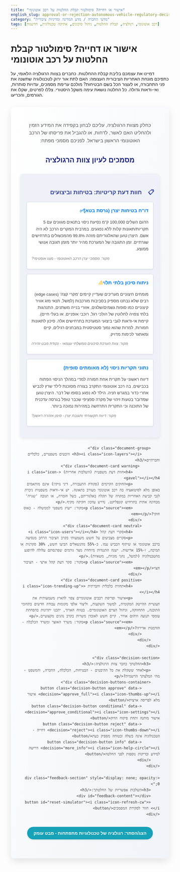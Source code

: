 ```yaml
---
title: "אישור או דחייה? סימולטור קבלת החלטות על רכב אוטונומי"
english_slug: approval-or-rejection-autonomous-vehicle-regulatory-decision-simulator
category: "מדעי החברה / מדע המדינה ומדיניות ציבורית"
tags: [רכב אוטונומי, רגולציה, קבלת החלטות, ניהול סיכונים, אתיקה טכנולוגית, חדשנות]
---
```

# אישור או דחייה? סימולטור קבלת החלטות על רכב אוטונומי

דמיינו את עצמכם בליבת קבלת ההחלטות. כחברים בצוות הרגולציה הלאומי, על כתפיכם מונחת האחריות הציבורית העצומה: האם לתת אור ירוק לטכנולוגיה שתשנה את פני התחבורה, או לעצור הכל בשם הבטיחות? מולכם ערימת מסמכים, עדויות סותרות, ואי-ודאות גדולה. כל החלטה נושאת עימה משקל היסטורי. צללו לפרטים, שקלו את הגורמים, והכריעו.

<div class="simulator-container">
    <div class="intro-text">
        <p>כחלק מצוות הרגולציה, עליכם לבחון בקפידה את המידע הזמין ולהחליט האם לאשר, לדחות, או להגביל את פריסתו של הרכב האוטונומי הראשון בישראל. לפניכם מסמכי מפתח:</p>
    </div>
    <div class="documents-section">
        <h2>מסמכים לעיון צוות הרגולציה</h2>
        <div class="document-group">
            <h3><i class="icon-clipboard"></i> חוות דעת קריטיות: בטיחות וביצועים</h3>
            <div class="document-card">
                <h4>דו"ח בטיחות יצרן (גרסת בטא) <i class="icon-check-circle"></i></h4>
                <p>הדגם השלים 100,000 ק"מ נסיעת ניסוי בתנאים מגוונים עם 5 תקריות/תאונות קלות ללא נפגעים. במרבית המקרים הרכב לא היה אשם. היצרן טוען שהאלגוריתם מזהה 99.8% מהמכשולים בתרחישים שגרתיים. זמן התגובה של המערכת מהיר יותר מזמן תגובה אנושי ממוצע.</p>
                <p class="source"><em>מקור: מסמכי יצרן הרכב האוטונומי - מצג אופטימי?</em></p>
            </div>
            <div class="document-card warning">
                <h4>ניתוח סיכון בלתי תלוי <i class="icon-alert-triangle"></i></h4>
                <p>מומחים חיצוניים מעריכים שעדיין קיימים 'מקרי קצה' (edge cases) רבים שלא נבחנו מספיק בסביבות מורכבות (למשל, תנאי מזג אוויר קיצוניים כמו סופות גשמים/שלגים, אזורי בנייה משתנים, התנהגות בלתי צפויה לחלוטין של הולכי רגל, רוכבי אופניים, או בעלי חיים). קיימת אי-ודאות לגבי ביצועי המערכת בתרחישים אלה. סיכון לתאונות חמורות, למרות שהוא נמוך סטטיסטית במבחנים רגילים, קיים ומאתגר לכימות מדויק.</p>
                <p class="source"><em>מקור: צוות הערכת סיכונים ממשלתי עצמאי - נקודת מבט זהירה</em></p>
            </div>
            <div class="document-card danger">
                <h4>נתוני תקריות ניסוי (לא מאומתים סופית) <i class="icon-alert-octagon"></i></h4>
                <p>דיווח ראשוני על תקרית אחת חמורה למדי במהלך הניסוי הפתוח בכבישים, בה רכב אוטונומי התקרב בצורה מסוכנת לילד שרץ לכביש אחרי כדור במגרש חניה. הילד לא נפגע בסופו של דבר. היצרן טוען שמדובר בטעות זיהוי של מקרה ספציפי שכבר טופל בגרסה עדכנית של התוכנה וכי התקרית התרחשה במהירות נמוכה ביותר.</p>
                <p class="source"><em>מקור: דיווח תקשורתי ותגובת יצרן - סימן אזהרה ראשון?</em></p>
            </div>
        </div>

        <div class="document-group">
            <h3><i class="icon-layers"></i> היבטים משפטיים, כלכליים וחברתיים</h3>
             <div class="document-card warning">
                <h4>חוות דעת משפטית (השלכות אחריות) <i class="icon-gavel"></i></h4>
                <p>החוקים הקיימים (פקודת התעבורה, דיני נזיקין) אינם מותאמים באופן מלא לסיטואציה בה רכב אוטונומי מעורב בתאונה. יש אי-ודאות משפטית ניכרת לגבי קביעת האחריות במקרה של תקלה באלגוריתם, כשל חומרה, או תגובה 'שגויה' מבחינה אתית בתרחיש קונפליקט. נדרש עדכון חקיקה מקיף.</p>
                <p class="source"><em>מקור: ייעוץ משפטי לממשלה - כאוס חוקי?</em></p>
            </div>
            <div class="document-card neutral">
                <h4>סקרי דעת קהל <i class="icon-users"></i></h4>
                <p>סקרים מצביעים על חשש משמעותי בקרב הציבור הרחב מנסיעה ברכב אוטונומי או שיתוף הכביש עמו. כ-55% מהנשאלים הביעו חשש, 30% סקרנות או תמיכה, ו-15% אדישות. ישנה התנגדות מיוחדת מצד גורמים שפרנסתם עלולה להיפגע מהטכנולוגיה (למשל, נהגי מוניות, משאיות).</p>
                <p class="source"><em>מקור: סקר דעת קהל ארצי - הציבור חצוי</em></p>
            </div>
            <div class="document-card positive">
                <h4>תחזית כלכלית וחברתית <i class="icon-trending-up"></i></h4>
                <p>אישור ופריסת רכבים אוטונומיים צפוי להאיץ משמעותית את תעשיית ההייטק המקומית, למשוך השקעות, וליצור אלפי מקומות עבודה חדשים בתחומי התוכנה, התחזוקה, וניהול הציים האוטונומיים. בטווח הארוך, יתכנו יתרונות בהפחתת עומסי תנועה וזיהום אוויר. קיים חשש לאובדן משרות בקרב נהגים מקצועיים.</p>
                <p class="source"><em>מקור: משרד האוצר ומשרד הכלכלה - הזדמנות אדירה?</em></p>
            </div>
        </div>
    </div>

    <div class="decision-section">
        <h3>החלטתך כחבר צוות הרגולציה:</h3>
        <p>לאחר ששקלת את כל ההיבטים - הבטיחות, הכלכלה, החברה, והמשפט - מהי המלצתך הרשמית?</p>
        <div class="decision-buttons-container">
            <button class="decision-button approve" data-decision="approve_full"><i class="icon-thumbs-up"></i> אישור מלא לפריסה ארצית</button>
            <button class="decision-button conditional" data-decision="approve_conditional"><i class="icon-settings"></i> אישור מותנה ותחת פיקוח הדוק</button>
            <button class="decision-button reject" data-decision="reject"><i class="icon-thumbs-down"></i> דחייה - הטכנולוגיה אינה בשלה ובטוחה מספיק כעת</button>
            <button class="decision-button info" data-decision="more_info"><i class="icon-help-circle"></i> דרישה למידע ובדיקות נוספות לפני החלטה</button>
        </div>
    </div>

    <div class="feedback-section" style="display: none; opacity: 0;">
        <h3>השלכות אפשריות של החלטתך:</h3>
        <div id="feedback-content"></div>
        <button id="reset-simulator"><i class="icon-refresh-cw"></i> חזור לסקירת המסמכים</button>
    </div>
</div>

<style>
    /* Basic Reset and Base Styles */
    .simulator-container * {
        box-sizing: border-box;
    }

    .simulator-container {
        direction: rtl;
        font-family: 'Arial', sans-serif; /* Or a more modern clean font */
        max-width: 900px;
        margin: 30px auto; /* More space */
        padding: 30px; /* More padding */
        border: none; /* Remove basic border */
        border-radius: 12px; /* More rounded corners */
        background: linear-gradient(to bottom right, #ffffff, #f0f4f8); /* Subtle gradient */
        box-shadow: 0 10px 25px rgba(0, 0, 0, 0.1); /* Softer, larger shadow */
        color: #333;
        line-height: 1.6;
    }

    .simulator-container h1 {
        text-align: center;
        color: #1a237e; /* Deep blue */
        margin-bottom: 20px;
        font-size: 2em;
        font-weight: 700;
    }

    .simulator-container h2, .simulator-container h3 {
        color: #3949ab; /* Slightly lighter blue */
        border-bottom: none; /* Remove basic border */
        padding-bottom: 0;
        margin-bottom: 15px;
        position: relative; /* For potential pseudo-elements */
        font-weight: 600;
    }

    .simulator-container h2 {
         font-size: 1.6em;
         text-align: center;
         margin-bottom: 25px;
         color: #1a237e;
    }

     .simulator-container h3 {
        font-size: 1.3em;
        color: #303f9f; /* Even lighter blue */
     }

    .intro-text p {
        text-align: center;
        font-size: 1.1em;
        color: #555;
        margin-bottom: 30px;
    }


    .documents-section {
        margin-bottom: 30px;
        transition: opacity 0.5s ease-in-out; /* Fade animation */
    }

    .document-group {
        background-color: #eef1f7; /* Light blueish background */
        border: none; /* Remove border */
        border-radius: 8px;
        padding: 20px; /* More padding */
        margin-bottom: 25px; /* More margin */
        box-shadow: 0 4px 10px rgba(0, 0, 0, 0.08); /* Subtle shadow */
    }

    .document-group h3 i {
        margin-left: 8px;
        color: #3949ab;
    }


    .document-card {
        background-color: #ffffff; /* White background for cards */
        border: 1px solid #d0d9e6; /* Subtle border */
        border-radius: 6px;
        padding: 15px; /* More padding */
        margin-bottom: 15px;
        transition: transform 0.2s ease-in-out, box-shadow 0.2s ease-in-out; /* Hover effect */
         box-shadow: 0 2px 5px rgba(0, 0, 0, 0.05);
    }

    .document-card:hover {
        transform: translateY(-3px); /* Lift effect on hover */
        box-shadow: 0 6px 12px rgba(0, 0, 0, 0.1);
    }

     .document-card h4 {
        margin-top: 0;
        margin-bottom: 8px; /* More space */
        color: #007bff; /* Standard blue */
        font-size: 1.1em; /* Slightly larger font */
        font-weight: 600;
        display: flex;
        align-items: center;
    }

    .document-card h4 i {
        margin-left: 6px;
        color: #007bff;
    }

    .document-card p {
        margin-bottom: 8px; /* More space */
        line-height: 1.6; /* Better readability */
        font-size: 0.95em;
        color: #444;
    }

    .document-card .source {
        text-align: left; /* RTL direction */
        font-size: 0.85em;
        color: #777;
        font-style: italic;
        margin-top: 10px;
    }

    /* Color coding for document cards */
    .document-card.positive h4 i { color: #28a745; } /* Green */
    .document-card.warning h4 i { color: #ffc107; } /* Yellow */
    .document-card.danger h4 i { color: #dc3545; } /* Red */
    .document-card.neutral h4 i { color: #6c757d; } /* Gray */


    .decision-section {
        text-align: center;
        margin-top: 40px; /* More space */
        padding-top: 20px;
        border-top: 1px dashed #ccc; /* Separator */
         transition: opacity 0.5s ease-in-out; /* Fade animation */
    }

    .decision-section p {
        font-size: 1.1em;
        margin-bottom: 20px;
        color: #555;
    }

    .decision-buttons-container {
        display: flex;
        flex-wrap: wrap; /* Allow wrapping on small screens */
        justify-content: center;
        gap: 10px; /* Space between buttons */
    }

    .decision-button {
        background-color: #007bff;
        color: white;
        border: none;
        padding: 12px 20px; /* Larger buttons */
        margin: 0; /* Gap handled by container */
        border-radius: 25px; /* Pill shape */
        cursor: pointer;
        font-size: 1em;
        transition: background-color 0.3s ease, transform 0.1s ease, box-shadow 0.3s ease; /* Smooth transitions */
        font-weight: 600;
        display: inline-flex; /* Align icon and text */
        align-items: center;
         box-shadow: 0 2px 5px rgba(0, 0, 0, 0.1);
    }

    .decision-button:hover {
        background-color: #0056b3;
        box-shadow: 0 4px 8px rgba(0, 0, 0, 0.2);
    }
     .decision-button:active {
         transform: scale(0.98); /* Press effect */
     }

    .decision-button i {
        margin-left: 8px; /* Space for icon */
    }

    /* Specific button colors */
    .decision-button.approve { background-color: #28a745; } /* Green */
    .decision-button.approve:hover { background-color: #218838; }
    .decision-button.conditional { background-color: #ffc107; color: #333; } /* Yellow */
    .decision-button.conditional:hover { background-color: #e0a800; }
    .decision-button.reject { background-color: #dc3545; } /* Red */
    .decision-button.reject:hover { background-color: #c82333; }
    .decision-button.info { background-color: #17a2b8; } /* Cyan */
    .decision-button.info:hover { background-color: #138496; }


    .feedback-section {
        margin-top: 40px; /* More space */
        padding: 25px; /* More padding */
        border: 1px solid #d4edda;
        background-color: #e2f0e8; /* Lighter green */
        color: #155724;
        border-radius: 8px;
        box-shadow: 0 4px 10px rgba(0, 0, 0, 0.08);
         transition: opacity 0.5s ease-in-out; /* Fade animation */
    }

    .feedback-section h3 {
         color: #155724; /* Darker green */
         border-bottom-color: #c3e6cb;
         font-size: 1.4em;
         text-align: center;
         margin-bottom: 20px;
    }

    #feedback-content {
        margin-bottom: 20px;
    }

    #feedback-content p {
        line-height: 1.7;
        margin-bottom: 15px;
        font-size: 1.05em;
    }

    #feedback-content p strong {
        color: #0e381a; /* Even darker green for emphasis */
    }


     #reset-simulator {
        margin-top: 15px;
        background-color: #6c757d;
        color: white;
        border: none;
        padding: 10px 18px;
        border-radius: 20px;
        cursor: pointer;
        font-size: 0.95em;
         transition: background-color 0.3s ease, transform 0.1s ease;
         font-weight: 500;
         display: block; /* Center the button */
         margin-left: auto;
         margin-right: auto;
     }

     #reset-simulator:hover {
        background-color: #5a6268;
     }
      #reset-simulator:active {
         transform: scale(0.98);
     }

     #reset-simulator i {
         margin-left: 6px;
     }

     /* Explanation Button Styling */
     .explanation-button {
         display: block;
         width: fit-content;
         margin: 30px auto; /* More vertical space */
         background-color: #17a2b8;
         color: white;
         border: none;
         padding: 12px 20px;
         border-radius: 25px; /* Pill shape */
         cursor: pointer;
         font-size: 1em;
         transition: background-color 0.3s ease, transform 0.1s ease;
         font-weight: 600;
          box-shadow: 0 2px 5px rgba(0, 0, 0, 0.1);
     }
    .explanation-button:hover {
        background-color: #138496;
         box-shadow: 0 4px 8px rgba(0, 0, 0, 0.2);
    }
     .explanation-button:active {
         transform: scale(0.98);
     }


    #explanation-content {
        display: none; /* Initially hidden */
        margin-top: 25px;
        padding: 25px;
        border: none;
        border-radius: 8px;
        background-color: #e8f5e9; /* Light green for explanation - calm, clear */
        box-shadow: 0 4px 10px rgba(0, 0, 0, 0.08);
         transition: opacity 0.5s ease-in-out; /* Fade animation */
    }
    #explanation-content h2 {
        color: #388e3c; /* Darker green */
        text-align: center;
        margin-bottom: 20px;
        font-size: 1.8em;
    }
    #explanation-content h3 {
        color: #66bb6a; /* Medium green */
        border-bottom: none;
        margin-top: 20px;
        padding-bottom: 0;
         font-size: 1.3em;
    }
    #explanation-content p {
        line-height: 1.7;
        margin-bottom: 15px;
        color: #333;
        font-size: 1em;
    }

    /* Icons - rudimentary implementation using character or simple shapes */
    /* This would ideally be done with an icon font or SVG library in a real app */
    .icon-clipboard:before { content: '📋'; margin-left: 5px; }
    .icon-check-circle:before { content: '✅'; margin-left: 5px; }
    .icon-alert-triangle:before { content: '⚠️'; margin-left: 5px; }
    .icon-alert-octagon:before { content: '🛑'; margin-left: 5px; }
    .icon-layers:before { content: '📊'; margin-left: 5px; }
    .icon-gavel:before { content: '⚖️'; margin-left: 5px; }
    .icon-users:before { content: '👥'; margin-left: 5px; }
    .icon-trending-up:before { content: '📈'; margin-left: 5px; }
     .icon-thumbs-up:before { content: '👍'; margin-left: 8px; }
    .icon-settings:before { content: '⚙️'; margin-left: 8px; }
    .icon-thumbs-down:before { content: '👎'; margin-left: 8px; }
    .icon-help-circle:before { content: '❓'; margin-left: 8px; }
    .icon-refresh-cw:before { content: '🔄'; margin-left: 6px; }

     /* Add simple keyframe for fading in */
     @keyframes fadeIn {
         from { opacity: 0; }
         to { opacity: 1; }
     }

     .fade-in {
         animation: fadeIn 0.7s ease-out forwards;
     }

     /* Responsive adjustments */
    @media (max-width: 768px) {
        .simulator-container {
            padding: 20px;
            margin: 20px auto;
        }
        .decision-buttons-container {
            flex-direction: column;
            align-items: stretch;
        }
        .decision-button {
            width: 100%;
            margin-bottom: 10px;
        }
         .explanation-button {
             width: 90%;
         }
    }

</style>

<button class="explanation-button" id="toggle-explanation">הצג/הסתר: רגולציה של טכנולוגיות מתפתחות - מבט עומק</button>

<div id="explanation-content" style="opacity: 0;">
    <h2><i class="icon-layers"></i> רגולציה בעולם של טכנולוגיה מתפתחת: מבט עומק</h2>
    <p>רגולציה אינה רק סט של כללים, אלא כלי דינמי לעיצוב עתיד חברתי וכלכלי. תפקידה הקלאסי הוא להגן על הציבור מפני כשלים בשוק וסיכונים נסתרים, אך בעידן של חדשנות מואצת, היא נדרשת גם לאפשר צמיחה טכנולוגית תוך ניהול סיכונים מורכבים ומתפתחים.</p>

    <h3><i class="icon-alert-triangle"></i> האתגרים הייחודיים ברגולציה של כלי רכב אוטונומיים</h3>
    <p>כלי רכב אוטונומיים מייצגים קפיצת מדרגה טכנולוגית שמטשטשת גבולות קיימים. הם מבוססים על בינה מלאכותית שפעולתה ב"עולם האמיתי" הפכפכה לעיתים, במיוחד במצבים נדירים או קיצוניים ('מקרי קצה'). האתגרים אינם רק הנדסיים (בטיחות פיזית) אלא עמוקים יותר: כיצד מכריעים בשבריר שנייה במצב של "דילמת עגלת המשא" אתית? מי נושא באחריות המשפטית כשאלגוריתם טועה? כיצד מגנים על המערכות מפני מתקפות סייבר? שאלות אלה דורשות מסגרות משפטיות, אתיות ורגולטוריות חדשות לחלוטין.</p>

    <h3><i class="icon-gavel"></i> מודלים ושיקולים בקבלת החלטות רגולטוריות</h3>
    <p>רגולטורים עומדים בפני צומת דרכים הכרחי. האם לאמץ <strong>גישה זהירה ומבוססת סיכון</strong>, הדורשת הוכחת בטיחות כמעט מוחלטת לפני פריסה רחבה (מה שעלול לעכב חדשנות)? האם לבחור ב<strong>גישה גמישה ואדפטיבית</strong>, המאפשרת פריסה הדרגתית ומבוקרת תוך כדי למידה ועדכון כללים (גישת ה-"Sandbox" הרגולטורי)? או שמא להסתמך על <strong>כללי אצבע ותקנים בינלאומיים</strong> תוך התאמה מקומית? לרוב, ההחלטה היא שילוב מורכב של הערכות סיכון, ניתוחי עלות-תועלת (השוואת יתרונות כלכליים וחברתיים אל מול עלויות בטיחותיות ומשפטיות), ושיקולים ציבוריים ופוליטיים.</p>

    <h3><i class="icon-users"></i> גורמים המשפיעים על ההחלטה ואי-ודאות מובנית</h3>
    <p>ההחלטה הרגולטורית אינה מתקבלת בוואקום. היא מושפעת מכוחם של בעלי עניין שונים: תעשיית ההייטק הלוחצת לאישור מהיר, איגודי נהגים החוששים למשרותיהם, ארגוני בטיחות הדורשים הוכחות מוצקות, ודעת קהל ההססנית. כל אלה פועלים בסביבה של <strong>אי-ודאות מובנית</strong> – אין דרך לחזות בוודאות כיצד תתנהג טכנולוגיה חדשה במגוון אינסופי של תרחישים. על הרגולטור להכריע תחת מידע חלקי ולעיתים סותר, תוך איזון עדין בין עידוד חדשנות לאחריות ציבורית.</p>

    <h3><i class="icon-refresh-cw"></i> מבט לעתיד: רגולציה דינמית בעידן הדיגיטלי</h3>
    <p>מודלים רגולטוריים מסורתיים, שהתאימו לעולם יציב יותר, מתקשים להתמודד עם הקצב המסחרר של השינוי הטכנולוגי. נדרשות גישות חדשות: רגולציה מבוססת נתונים, מסגרות ניסוי מבוקרות (Sandboxes), ושיתוף פעולה הדוק יותר בין רגולטורים, מפתחים והציבור. רק באמצעות גישה דינמית, אדפטיבית ושקופה ניתן יהיה לרתום את הפוטנציאל העצום של טכנולוגיות כמו רכב אוטונומי לטובת החברה, תוך מזעור הסיכונים הכרוכים בכך.</p>
</div>


<script>
    document.addEventListener('DOMContentLoaded', () => {
        const decisionButtons = document.querySelectorAll('.decision-button');
        const feedbackSection = document.querySelector('.feedback-section');
        const feedbackContent = document.getElementById('feedback-content');
        const documentsSection = document.querySelector('.simulator-container .documents-section');
        const decisionSection = document.querySelector('.simulator-container .decision-section');
        const resetButton = document.getElementById('reset-simulator');
        const toggleExplanationButton = document.getElementById('toggle-explanation');
        const explanationContent = document.getElementById('explanation-content');
        const introText = document.querySelector('.simulator-container .intro-text');


        const feedbackMessages = {
            approve_full: `
                <p><strong>המלצתך: אישור מלא לפריסה ארצית.</strong></p>
                <p><strong>ניתוח ההשלכות המיידיות:</strong> החלטה אמיצה זו משגרת את ישראל לחזית החדשנות הטכנולוגית העולמית! תעשיית ההייטק המקומית תקבל דחיפה אדירה, השקעות יזרמו פנימה, ואלפי משרות חדשות ייווצרו בתחומי התוכנה, התחזוקה והתפעול. ייתכנו שיפורים מיידיים בזמני נסיעה ובצפיפות בכבישים באזורים מסוימים. עליתם על גל החדשנות במלוא העוצמה!</p>
                <p><strong>הצד הפחות זוהר:</strong> הציבור נחשף לסיכונים משמעותיים ולא נבדקים במלואם, במיוחד ב"מקרי קצה" נדירים אך קטלניים. בהיעדר חקיקה ברורה, כל תאונה עלולה לגרור מאבקים משפטיים ארוכים ושאלות קשות על אחריות. התנגדות ציבורית ומקצועית (נהגים) עלולה להתעצם ולהוביל למחאות או לשיבושים. נדרש טיפול דחוף בהיבטים האתיים והמשפטיים.</p>
            `,
            approve_conditional: `
                <p><strong>המלצתך: אישור מותנה ותחת פיקוח הדוק.</strong></p>
                <p><strong>ניתוח ההשלכות המיידיות:</strong> בחרת בדרך של זהירות דינמית. הטכנולוגיה תחל לפעול באזורים מוגדרים או בתנאים מבוקרים (כמו נסיעה בשעות שפל או בנתיבים ייעודיים). זה יאפשר איסוף נתונים אמיתיים, זיהוי כשלים בתנאי אמת, ולמידה מתמשכת של המערכת והציבור. נדרש מנגנון פיקוח הדוק ותהליך מהיר לעדכון רגולציה וחקיקה בהתאם לממצאים. זהו מודל "ארגז חול רגולטורי" המאפשר חדשנות מבוקרת.</p>
                <p><strong>הצד הפחות זוהר:</strong> קצב הפריסה איטי יותר, מה שעלול לפגוע ביתרון התחרותי של התעשייה המקומית לעומת מדינות אחרות המאשרות פריסה מלאה. המורכבות הלוגיסטית והרגולטורית של ניהול פריסה מוגבלת עלולה להיות גבוהה. ייתכנו עדיין תאונות או תקריות שידרשו תגובה מהירה והתאמות רגולטוריות תכופות. האתגר המשפטי והציבורי עדיין קיים, אך מנוהל בצורה מבוקרת יותר.</p>
            `,
            reject: `
                <p><strong>המלצתך: דחייה - הטכנולוגיה אינה בשלה ובטוחה מספיק כעת.</strong></p>
                <p><strong>ניתוח ההשלכות המיידיות:</strong> שמת את בטיחות הציבור בראש סדר העדיפויות, תוך הכרה בפערי הידע והסיכונים הקיימים. ישראל מונעת מעצמה סיכונים מיידיים של תאונות "בלתי מוסברות", כאוס משפטי, והתנגדות ציבורית נרחבת. יש זמן נוסף לפיתוח טכנולוגיה בטוחה יותר, השלמת מחקרים על "מקרי קצה", עדכון יסודי של החקיקה, ובניית אמון ציבורי. המדינה ממתינה שהטכנולוגיה תתבגר.</p>
                <p><strong>הצד הפחות זוהר:</strong> ישראל מפגרת מאחורי מדינות אחרות שמאשרות פריסה, מה שפוגע קשות בתעשיית ההייטק המקומית בתחום זה. חברות עשויות לעזוב או לצמצם פעילות. אובדן היתרון התחרותי עלול להיות משמעותי בטווח הארוך. הציבור ממשיך לסבול מעומסי תנועה וסיכונים הקיימים בנהיגה אנושית, ללא היתרונות הפוטנציאליים של הרכב האוטונומי (אם וכאשר יוכח כבטוח יותר).</p>
            `,
            more_info: `
                <p><strong>המלצתך: דרישה למידע ובדיקות נוספות לפני החלטה.</strong></p>
                <p><strong>ניתוח ההשלכות המיידיות:</strong> בחרת בגישה אנליטית ומבוססת ראיות, מתוך הבנה שקבלת החלטה על בסיס נתונים חלקיים מסוכנת. נדרשות בדיקות מעמיקות יותר, מחקרים נוספים על "מקרי קצה", אימות נתונים מהניסויים, וייתכן גם התייעצות רחבה יותר עם מומחים ובעלי עניין. זמן נוסף מוקצה להשלמת פערים במידע ובהבנה של הסיכונים וההשלכות.</p>
                <p><strong>הצד הפחות זוהר:</strong> החלטה זו דוחה את הקץ. היא יוצרת תקופת אי-ודאות נוספת עבור התעשייה והציבור. העיכוב עלול להיות משמעותי מבחינה כלכלית ותחרותית, וייתכן שהמידע הנוסף שיאסף לא יספק תשובות מלאות לאי-הודאות המהותית הטמונה בטכנולוגיה. קיים סיכון שהתהליך יתארך יתר על המידה ויפגע במומנטום, מבלי להגיע לפתרון מוחלט.</p>
            `
        };

        const showSection = (section, delay = 0) => {
            setTimeout(() => {
                section.style.display = 'block';
                // Trigger fade-in animation after display is block
                requestAnimationFrame(() => {
                     section.classList.add('fade-in');
                     section.style.opacity = 1; // Ensure final state is visible
                });
            }, delay);
        };

         const hideSection = (section) => {
             section.classList.remove('fade-in');
             section.style.opacity = 0;
             setTimeout(() => {
                 section.style.display = 'none';
             }, 500); // Match CSS transition duration
         };


        decisionButtons.forEach(button => {
            button.addEventListener('click', (e) => {
                const decision = e.target.dataset.decision;
                feedbackContent.innerHTML = feedbackMessages[decision];

                hideSection(documentsSection);
                hideSection(decisionSection);
                 hideSection(introText);


                // Allow sections to hide before showing feedback
                setTimeout(() => {
                     showSection(feedbackSection, 50); // Small delay after hide transition
                }, 500); // Wait for hide transitions to finish

            });
        });

        resetButton.addEventListener('click', () => {
             hideSection(feedbackSection);
            setTimeout(() => {
                showSection(introText, 50);
                 showSection(documentsSection, 100);
                showSection(decisionSection, 150);
            }, 500); // Wait for feedback to hide
        });

        // Initial state: show documents and decision section, hide feedback and explanation
        documentsSection.style.display = 'block';
        decisionSection.style.display = 'block';
        feedbackSection.style.display = 'none';
        explanationContent.style.display = 'none';
        introText.style.display = 'block';


        toggleExplanationButton.addEventListener('click', () => {
            const isHidden = explanationContent.style.display === 'none';
            if (isHidden) {
                 explanationContent.style.display = 'block';
                 requestAnimationFrame(() => {
                      explanationContent.classList.add('fade-in');
                      explanationContent.style.opacity = 1;
                 });
            } else {
                explanationContent.classList.remove('fade-in');
                 explanationContent.style.opacity = 0;
                 setTimeout(() => {
                    explanationContent.style.display = 'none';
                 }, 500); // Match CSS transition duration
            }
             toggleExplanationButton.textContent = isHidden ? 'הסתר: רגולציה של טכנולוגיות מתפתחות - מבט עומק' : 'הצג/הסתר: רגולציה של טכנולוגיות מתפתחות - מבט עומק';
        });

        // Initial fade-in for simulator sections on load
         showSection(introText, 100);
         showSection(documentsSection, 200);
         showSection(decisionSection, 300);
    });
</script>